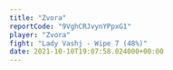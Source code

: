 ```yaml
---
title: "Zvora"
reportCode: "9VghCRJvynYPpxG1"
player: "Zvora"
fight: "Lady Vashj - Wipe 7 (48%)"
date: 2021-10-10T19:07:58.024000+00:00
---
```

